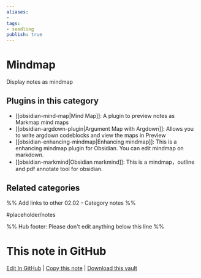 ```yaml
---
aliases:
- 
tags: 
- seedling 
publish: true
---
```



# Mindmap

Display notes as mindmap

## Plugins in this category

- [[obsidian-mind-map|Mind Map]]: A plugin to preview notes as Markmap mind maps
- [[obsidian-argdown-plugin|Argument Map with Argdown]]: Allows you to write argdown codeblocks and view the maps in Preview
- [[obsidian-enhancing-mindmap|Enhancing mindmap]]: This is a enhancing mindmap plugin for Obsidian. You can edit mindmap on markdown.
- [[obsidian-markmind|Obsidian markmind]]: This is a mindmap，outline and pdf annotate tool for obsidian.

## Related categories

%% Add links to other 02.02 - Category notes %%

#placeholder/notes

%% Hub footer: Please don't edit anything below this line %%

# This note in GitHub

<span class="git-footer">[Edit In GitHub](https://github.dev/obsidian-community/obsidian-hub/blob/main/02%20-%20Community%20Expansions/02.01%20Plugins%20by%20Category/Mindmapping%20plugins.md "git-hub-edit-note") | [Copy this note](https://raw.githubusercontent.com/obsidian-community/obsidian-hub/main/02%20-%20Community%20Expansions/02.01%20Plugins%20by%20Category/Mindmapping%20plugins.md "git-hub-copy-note") | [Download this vault](https://github.com/obsidian-community/obsidian-hub/archive/refs/heads/main.zip "git-hub-download-vault") </span>
